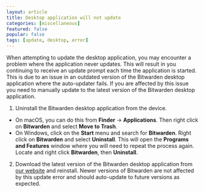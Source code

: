 ```yaml
---
layout: article
title: Desktop application will not update
categories: [miscellaneous]
featured: false
popular: false
tags: [update, desktop, error]
---
```


When attempting to update the desktop application, you may encounter a problem where the application never updates. This will result in you continuing to receive an update prompt each time the application is started. This is due to an issue in an outdated version of the Bitwarden desktop application where the auto-updater fails. If you are affected by this issue you need to manually update to the latest version of the Bitwarden desktop application.

1. Uninstall the Bitwarden desktop application from the device.
  - On macOS, you can do this from **Finder** &rarr; **Applications**. Then right click on **Bitwarden** and select **Move to Trash**.
  - On Windows, click on the **Start** menu and search for **Bitwarden**. Right click on **Bitwarden** and select **Uninstall**. This will open the **Programs and Features** window where you will need to repeat the process again. Locate and right click **Bitwarden**, then **Uninstall**.
2. Download the latest version of the Bitwarden desktop application from [our website](https://bitwarden.com/#download) and reinstall. Newer versions of Bitwarden are not affected by this update error and should auto-update to future versions as expected.
